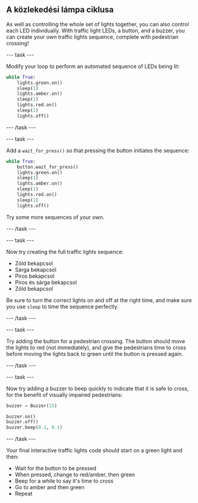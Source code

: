 ## A közlekedési lámpa ciklusa

As well as controlling the whole set of lights together, you can also control each LED individually. With traffic light LEDs, a button, and a buzzer, you can create your own traffic lights sequence, complete with pedestrian crossing!

\--- task \---

Modify your loop to perform an automated sequence of LEDs being lit:

```python
while True:
    lights.green.on()
    sleep(1)
    lights.amber.on()
    sleep(1)
    lights.red.on()
    sleep(1)
    lights.off()
```

\--- /task \---

\--- task \---

Add a `wait_for_press()` so that pressing the button initiates the sequence:

```python
while True:
    button.wait_for_press()
    lights.green.on()
    sleep(1)
    lights.amber.on()
    sleep(1)
    lights.red.on()
    sleep(1)
    lights.off()
```

Try some more sequences of your own.

\--- /task \---

\--- task \---

Now try creating the full traffic lights sequence:

- Zöld bekapcsol
- Sárga bekapcsol
- Piros bekapcsol
- Piros és sárga bekapcsol
- Zöld bekapcsol

Be sure to turn the correct lights on and off at the right time, and make sure you use `sleep` to time the sequence perfectly.

\--- /task \---

\--- task \---

Try adding the button for a pedestrian crossing. The button should move the lights to red (not immediately), and give the pedestrians time to cross before moving the lights back to green until the button is pressed again.

\--- /task \---

\--- task \---

Now try adding a buzzer to beep quickly to indicate that it is safe to cross, for the benefit of visually impaired pedestrians:

```python
buzzer = Buzzer(15)

buzzer.on()
buzzer.off()
buzzer.beep(0.1, 0.1)
```

\--- /task \---

Your final interactive traffic lights code should start on a green light and then:

- Wait for the button to be pressed
- When pressed, change to red/amber, then green
- Beep for a while to say it's time to cross
- Go to amber and then green
- Repeat